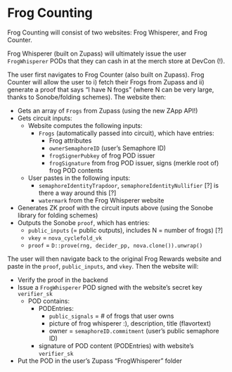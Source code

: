 # Frog Counting

Frog Counting will consist of two websites: Frog Whisperer, and Frog Counter.

Frog Whisperer (built on Zupass) will ultimately issue the user `FrogWhisperer` PODs that they can cash in at the merch store at DevCon (!).

The user first navigates to Frog Counter (also built on Zupass). Frog Counter will allow the user to i) fetch their Frogs from Zupass and ii) generate a proof that says “I have N frogs” (where N can be very large, thanks to Sonobe/folding schemes). The website then:

- Gets an array of `Frogs` from Zupass (using the new ZApp API!)
- Gets circuit inputs:
  - Website computes the following inputs:
    - `Frogs` (automatically passed into circuit), which have entries:
      - Frog attributes
      - `ownerSemaphoreID` (user’s Semaphore ID)
      - `frogSignerPubkey` of frog POD issuer
      - `frogSignature` from frog POD issuer, signs (merkle root of) frog POD contents
  - User pastes in the following inputs:
    - `semaphoreIdentityTrapdoor`, `semaphoreIdentityNullifier` [?] is there a way around this [?]
    - `watermark` from the Frog Whisperer website
- Generates ZK proof with the circuit inputs above (using the Sonobe library for folding schemes)
- Outputs the Sonobe `proof`, which has entries:
  - `public_inputs` (= public outputs), includes N = number of frogs) [?]
  - `vkey` = `nova_cyclefold_vk`
  - `proof` = `D::prove(rng, decider_pp, nova.clone()).unwrap()`

The user will then navigate back to the original Frog Rewards website and paste in the `proof`, `public_inputs`, and `vkey`. Then the website will:

- Verify the proof in the backend
- Issue a `FrogWhisperer` POD signed with the website’s secret key `verifier_sk`
  - POD contains:
    - PODEntries:
      - `public_signals` = # of frogs that user owns
      - picture of frog whisperer :), description, title (flavortext)
      - owner = `semaphoreID.commitment` (user’s public semaphore ID)
    - signature of POD content (PODEntries) with website’s `verifier_sk`
- Put the POD in the user’s Zupass “FrogWhisperer” folder
